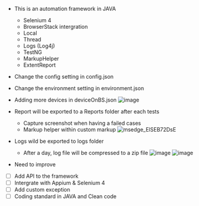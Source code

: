 - This is an automation framework in JAVA 
  + Selenium 4
  + BrowserStack intergration
  + Local
  + Thread
  + Logs (Log4j)
  + TestNG
  + MarkupHelper
  + ExtentReport

- Change the config setting in config.json
- Change the environment setting in environment.json
- Adding more devices in deviceOnBS.json
![image](https://github.com/labaxibum/Java-selenium-fw/assets/47781346/7ee31f72-7f7b-4236-82c8-7204facb4b62)

- Report will be exported to a Reports folder after each tests
  + Capture screenshot when having a failed cases
  + Markup helper within custom markup
![msedge_ElSEB72DsE](https://github.com/labaxibum/Java-selenium-fw/assets/47781346/3eb94ee8-bb8c-42c4-8777-c9aa0803ef62)

- Logs wild be exported to logs folder
  + After a day, log file will be compressed to a zip file
![image](https://github.com/labaxibum/Java-selenium-fw/assets/47781346/22546f6e-7f6c-4b0b-803c-18d867c87886)
![image](https://github.com/labaxibum/Java-selenium-fw/assets/47781346/2d5cc7c5-c75f-4998-bfe1-f7d0a7699032)

- Need to improve
- [ ] Add API to the framework
- [ ] Intergrate with Appium & Selenium 4
- [ ] Add custom exception
- [ ] Coding standard in JAVA and Clean code
